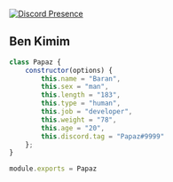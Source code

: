 [![Discord Presence](https://lanyard-profile-readme.vercel.app/api/829379581340942376?hideDiscrim=true)](https://discord.com/users/829379581340942376)

<h2>Ben Kimim</h2>

```js
class Papaz {
    constructor(options) {
        this.name = "Baran",
        this.sex = "man",
        this.length = "183",
        this.type = "human",
        this.job = "developer",
        this.weight = "78",
        this.age = "20",
        this.discord.tag = "Papaz#9999"
    };
}

module.exports = Papaz
```
